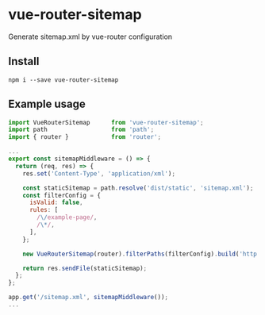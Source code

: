 # vue-router-sitemap
Generate sitemap.xml by vue-router configuration

## Install

`npm i --save vue-router-sitemap`

## Example usage

```js
import VueRouterSitemap      from 'vue-router-sitemap';
import path                  from 'path';
import { router }            from 'router';

...
export const sitemapMiddleware = () => {
  return (req, res) => {
    res.set('Content-Type', 'application/xml');

    const staticSitemap = path.resolve('dist/static', 'sitemap.xml');
    const filterConfig = {
      isValid: false,
      rules: [
        /\/example-page/,
        /\*/,
      ],
    };

    new VueRouterSitemap(router).filterPaths(filterConfig).build('http://example.com').save(staticSitemap);

    return res.sendFile(staticSitemap);
  };
};

app.get('/sitemap.xml', sitemapMiddleware());
...
```